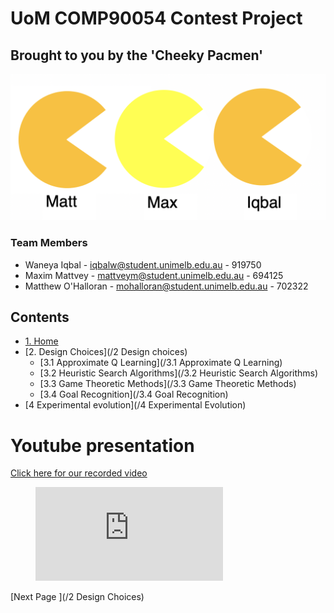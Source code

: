 # UoM COMP90054 Contest Project

## Brought to you by the 'Cheeky Pacmen'

![Screen_Shot_2019-10-13_at_2.55.27_pm](uploads/59957435e0bfab8dfaf5912f5f8c31fc/Screen_Shot_2019-10-13_at_2.55.27_pm.png)



### Team Members

* Waneya Iqbal        - iqbalw@student.unimelb.edu.au     - 919750
* Maxim Mattvey       - mattveym@student.unimelb.edu.au   - 694125
* Matthew O'Halloran  - mohalloran@student.unimelb.edu.au - 702322

## Contents

- [1. Home](/Home)
- [2. Design Choices](/2 Design choices)
    - [3.1 Approximate Q Learning](/3.1 Approximate Q Learning)
    - [3.2 Heuristic Search Algorithms](/3.2 Heuristic Search Algorithms)
    - [3.3 Game Theoretic Methods](/3.3 Game Theoretic Methods)
    - [3.4 Goal Recognition](/3.4 Goal Recognition)
- [4 Experimental evolution](/4 Experimental Evolution)

# Youtube presentation

[Click here for our recorded video](https://www.youtube.com/watch?v=dRNBx25eenw&feature=youtu.be)

<figure class="video_container">
  <iframe src="https://www.youtube.com/embed/dRNBx25eenw" frameborder="0" allowfullscreen="true"> </iframe>
</figure>

[Next Page ](/2 Design Choices)

